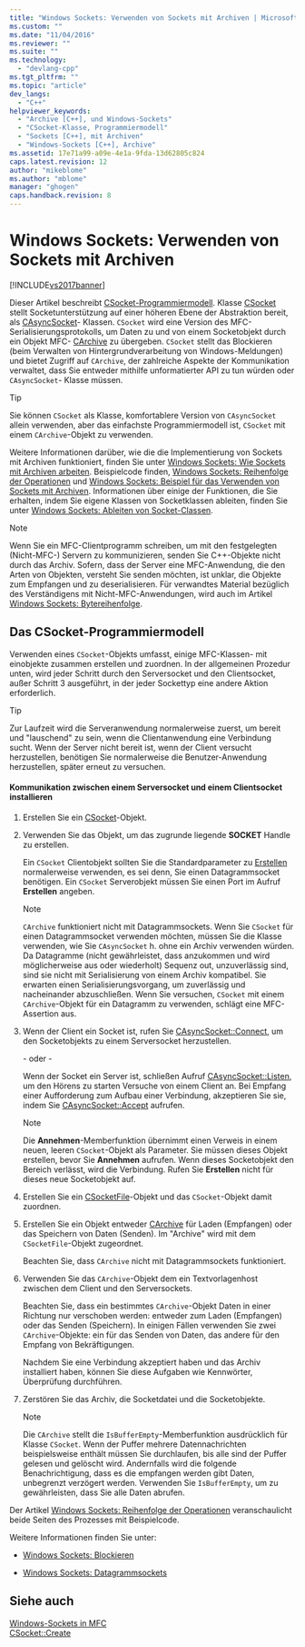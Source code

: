 ```yaml
---
title: "Windows Sockets: Verwenden von Sockets mit Archiven | Microsoft Docs"
ms.custom: ""
ms.date: "11/04/2016"
ms.reviewer: ""
ms.suite: ""
ms.technology: 
  - "devlang-cpp"
ms.tgt_pltfrm: ""
ms.topic: "article"
dev_langs: 
  - "C++"
helpviewer_keywords: 
  - "Archive [C++], und Windows-Sockets"
  - "CSocket-Klasse, Programmiermodell"
  - "Sockets [C++], mit Archiven"
  - "Windows-Sockets [C++], Archive"
ms.assetid: 17e71a99-a09e-4e1a-9fda-13d62805c824
caps.latest.revision: 12
author: "mikeblome"
ms.author: "mblome"
manager: "ghogen"
caps.handback.revision: 8
---
```

# Windows Sockets: Verwenden von Sockets mit Archiven
[!INCLUDE[vs2017banner](../assembler/inline/includes/vs2017banner.md)]

Dieser Artikel beschreibt [CSocket\-Programmiermodell](#_core_the_csocket_programming_model).  Klasse [CSocket](../mfc/reference/csocket-class.md) stellt Socketunterstützung auf einer höheren Ebene der Abstraktion bereit, als [CAsyncSocket](../mfc/reference/casyncsocket-class.md)\- Klassen.  `CSocket` wird eine Version des MFC\-Serialisierungsprotokolls, um Daten zu und von einem Socketobjekt durch ein Objekt MFC\- [CArchive](../mfc/reference/carchive-class.md) zu übergeben.  `CSocket` stellt das Blockieren \(beim Verwalten von Hintergrundverarbeitung von Windows\-Meldungen\) und bietet Zugriff auf `CArchive`, der zahlreiche Aspekte der Kommunikation verwaltet, dass Sie entweder mithilfe unformatierter API zu tun würden oder `CAsyncSocket`\- Klasse müssen.  
  
> [!TIP]
>  Sie können `CSocket` als Klasse, komfortablere Version von `CAsyncSocket` allein verwenden, aber das einfachste Programmiermodell ist, `CSocket` mit einem `CArchive`\-Objekt zu verwenden.  
  
 Weitere Informationen darüber, wie die die Implementierung von Sockets mit Archiven funktioniert, finden Sie unter [Windows Sockets: Wie Sockets mit Archiven arbeiten](../mfc/windows-sockets-how-sockets-with-archives-work.md).  Beispielcode finden, [Windows Sockets: Reihenfolge der Operationen](../mfc/windows-sockets-sequence-of-operations.md) und [Windows Sockets: Beispiel für das Verwenden von Sockets mit Archiven](../mfc/windows-sockets-example-of-sockets-using-archives.md).  Informationen über einige der Funktionen, die Sie erhalten, indem Sie eigene Klassen von Socketklassen ableiten, finden Sie unter [Windows Sockets: Ableiten von Socket\-Classen](../mfc/windows-sockets-deriving-from-socket-classes.md).  
  
> [!NOTE]
>  Wenn Sie ein MFC\-Clientprogramm schreiben, um mit den festgelegten \(Nicht\-MFC\-\) Servern zu kommunizieren, senden Sie C\+\+\-Objekte nicht durch das Archiv.  Sofern, dass der Server eine MFC\-Anwendung, die den Arten von Objekten, versteht Sie senden möchten, ist unklar, die Objekte zum Empfangen und zu deserialisieren.  Für verwandtes Material bezüglich des Verständigens mit Nicht\-MFC\-Anwendungen, wird auch im Artikel [Windows Sockets: Bytereihenfolge](../mfc/windows-sockets-byte-ordering.md).  
  
##  <a name="_core_the_csocket_programming_model"></a> Das CSocket\-Programmiermodell  
 Verwenden eines `CSocket`\-Objekts umfasst, einige MFC\-Klassen\- mit einobjekte zusammen erstellen und zuordnen.  In der allgemeinen Prozedur unten, wird jeder Schritt durch den Serversocket und den Clientsocket, außer Schritt 3 ausgeführt, in der jeder Sockettyp eine andere Aktion erforderlich.  
  
> [!TIP]
>  Zur Laufzeit wird die Serveranwendung normalerweise zuerst, um bereit und "lauschend" zu sein, wenn die Clientanwendung eine Verbindung sucht.  Wenn der Server nicht bereit ist, wenn der Client versucht herzustellen, benötigen Sie normalerweise die Benutzer\-Anwendung herzustellen, später erneut zu versuchen.  
  
#### Kommunikation zwischen einem Serversocket und einem Clientsocket installieren  
  
1.  Erstellen Sie ein [CSocket](../mfc/reference/csocket-class.md)\-Objekt.  
  
2.  Verwenden Sie das Objekt, um das zugrunde liegende **SOCKET** Handle zu erstellen.  
  
     Ein `CSocket` Clientobjekt sollten Sie die Standardparameter zu [Erstellen](../Topic/CAsyncSocket::Create.md) normalerweise verwenden, es sei denn, Sie einen Datagrammsocket benötigen.  Ein `CSocket` Serverobjekt müssen Sie einen Port im Aufruf **Erstellen** angeben.  
  
    > [!NOTE]
    >  `CArchive` funktioniert nicht mit Datagrammsockets.  Wenn Sie `CSocket` für einen Datagrammsocket verwenden möchten, müssen Sie die Klasse verwenden, wie Sie `CAsyncSocket` h. ohne ein Archiv verwenden würden.  Da Datagramme \(nicht gewährleistet, dass anzukommen und wird möglicherweise aus oder wiederholt\) Sequenz out, unzuverlässig sind, sind sie nicht mit Serialisierung von einem Archiv kompatibel.  Sie erwarten einen Serialisierungsvorgang, um zuverlässig und nacheinander abzuschließen.  Wenn Sie versuchen, `CSocket` mit einem `CArchive`\-Objekt für ein Datagramm zu verwenden, schlägt eine MFC\-Assertion aus.  
  
3.  Wenn der Client ein Socket ist, rufen Sie [CAsyncSocket::Connect](../Topic/CAsyncSocket::Connect.md), um den Socketobjekts zu einem Serversocket herzustellen.  
  
     \- oder \-  
  
     Wenn der Socket ein Server ist, schließen Aufruf [CAsyncSocket::Listen](../Topic/CAsyncSocket::Listen.md), um den Hörens zu starten Versuche von einem Client an.  Bei Empfang einer Aufforderung zum Aufbau einer Verbindung, akzeptieren Sie sie, indem Sie [CAsyncSocket::Accept](../Topic/CAsyncSocket::Accept.md) aufrufen.  
  
    > [!NOTE]
    >  Die **Annehmen**\-Memberfunktion übernimmt einen Verweis in einem neuen, leeren `CSocket`\-Objekt als Parameter.  Sie müssen dieses Objekt erstellen, bevor Sie **Annehmen** aufrufen.  Wenn dieses Socketobjekt den Bereich verlässt, wird die Verbindung.  Rufen Sie **Erstellen** nicht für dieses neue Socketobjekt auf.  
  
4.  Erstellen Sie ein [CSocketFile](../mfc/reference/csocketfile-class.md)\-Objekt und das `CSocket`\-Objekt damit zuordnen.  
  
5.  Erstellen Sie ein Objekt entweder [CArchive](../mfc/reference/carchive-class.md) für Laden \(Empfangen\) oder das Speichern von Daten \(Senden\).  Im "Archive" wird mit dem `CSocketFile`\-Objekt zugeordnet.  
  
     Beachten Sie, dass `CArchive` nicht mit Datagrammsockets funktioniert.  
  
6.  Verwenden Sie das `CArchive`\-Objekt dem ein Textvorlagenhost zwischen dem Client und den Serversockets.  
  
     Beachten Sie, dass ein bestimmtes `CArchive`\-Objekt Daten in einer Richtung nur verschoben werden: entweder zum Laden \(Empfangen\) oder das Senden \(Speichern\).  In einigen Fällen verwenden Sie zwei `CArchive`\-Objekte: ein für das Senden von Daten, das andere für den Empfang von Bekräftigungen.  
  
     Nachdem Sie eine Verbindung akzeptiert haben und das Archiv installiert haben, können Sie diese Aufgaben wie Kennwörter, Überprüfung durchführen.  
  
7.  Zerstören Sie das Archiv, die Socketdatei und die Socketobjekte.  
  
    > [!NOTE]
    >  Die `CArchive` stellt die `IsBufferEmpty`\-Memberfunktion ausdrücklich für Klasse `CSocket`.  Wenn der Puffer mehrere Datennachrichten beispielsweise enthält müssen Sie durchlaufen, bis alle sind der Puffer gelesen und gelöscht wird.  Andernfalls wird die folgende Benachrichtigung, dass es die empfangen werden gibt Daten, unbegrenzt verzögert werden.  Verwenden Sie `IsBufferEmpty`, um zu gewährleisten, dass Sie alle Daten abrufen.  
  
 Der Artikel [Windows Sockets: Reihenfolge der Operationen](../mfc/windows-sockets-sequence-of-operations.md) veranschaulicht beide Seiten des Prozesses mit Beispielcode.  
  
 Weitere Informationen finden Sie unter:  
  
-   [Windows Sockets: Blockieren](../mfc/windows-sockets-stream-sockets.md)  
  
-   [Windows Sockets: Datagrammsockets](../mfc/windows-sockets-datagram-sockets.md)  
  
## Siehe auch  
 [Windows\-Sockets in MFC](../mfc/windows-sockets-in-mfc.md)   
 [CSocket::Create](../Topic/CSocket::Create.md)